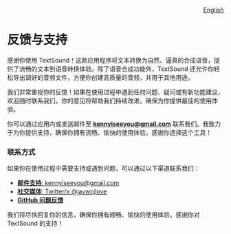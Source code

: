 <p align="right">
  <a href="./feedback.md">English</a>
</p>
<!--rehype:style=float: right; bottom: -36px; position: relative;-->

反馈与支持
===

感谢你使用 TextSound！这款应用程序将文本转换为自然、逼真的合成语音，提供了流畅的文本到语音转换体验。除了语音合成功能外，TextSound 还允许你轻松导出调好的音频文件，方便你创建高质量的音频，并用于其他用途。

我们非常重视你的反馈！如果在使用过程中遇到任何问题、疑问或有新功能建议，欢迎随时联系我们。你的意见将帮助我们持续改进，确保为你提供最佳的使用体验。

你可以通过应用内或发送邮件至 **kennyiseeyou@gmail.com** 联系我们。我致力于为你提供支持，确保你拥有流畅、愉快的使用体验。感谢你选择这个工具！  

### 联系方式  

如果你在使用过程中需要支持或遇到问题，可以通过以下渠道联系我们：  

- [**邮件支持**: kennyiseeyou@gmail.com](mailto:kennyiseeyou@gmail.com)  
- [**社交媒体**: Twitter/x @jaywcjlove](https://twitter.com/jaywcjlove)  
- [**GitHub 问题反馈**](https://github.com/jaywcjlove/iconed/issues/new/choose)  

我们将尽快回复你的信息，确保你拥有顺畅、愉快的使用体验。感谢你对 TextSound 的支持！